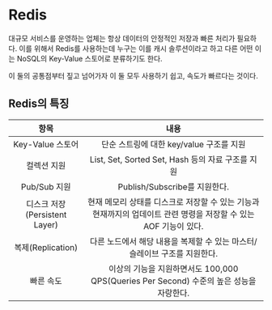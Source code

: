# Redis
대규모 서비스를 운영하는 업체는 항상 데이터의 안정적인 저장과 빠른 처리가 필요하다. 이를 위해서 Redis를 사용하는데 누구는 이를
캐시 솔루션이라고 하고 다른 어떤 이는 NoSQL의 Key-Value 스토어로 분류하기도 한다.

이 둘의 공통점부터 짚고 넘어가자 이 둘 모두 사용하기 쉽고, 속도가 빠르다는 것이다.

## Redis의 특징
|            항목            |                                 내용                                  |
|:------------------------:|:-------------------------------------------------------------------:|
|      Key-Value 스토어       |                     단순 스트링에 대한 key/value 구조를 지원                     |
|          컬렉션 지원          |              List, Set, Sorted Set, Hash 등의 자료 구조를 지원               |
|        Pub/Sub 지원        |                      Publish/Subscribe를 지원한다.                       |
| 디스크 저장(Persistent Layer) | 현재 메모리 상태를 디스크로 저장할 수 있는 기능과 현재까지의 업데이트 관련 명령을 저장할 수 있는 AOF 기능이 있다. |
|     복제(Replication)      |             다른 노드에서 해당 내용을 복제할 수 있는 마스터/ 슬레이브 구조를 지원한다.             |
|          빠른 속도           |   이상의 기능을 지원하면서도 100,000 QPS(Queries Per Second) 수준의 높은 성능을 자랑한다.   |
